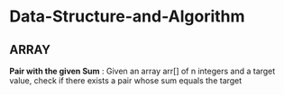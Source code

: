 # Data-Structure-and-Algorithm

## ARRAY

**Pair with the given Sum** : Given an array arr[] of n integers and a target value, check if there exists a pair whose sum equals the target
